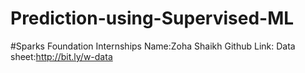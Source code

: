 # Prediction-using-Supervised-ML
#Sparks Foundation Internships
Name:Zoha Shaikh Github Link:          Data sheet:http://bit.ly/w-data
